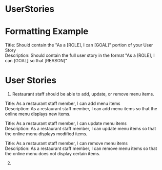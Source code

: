 #  UserStories
# Formatting Example
Title: Should contain the "As a [ROLE], I can [GOAL]" portion of your User Story  
Description: Should contain the full user story in the format "As a [ROLE], I can [GOAL] so that [REASON]"  
# User Stories  
  
1. Restaurant staff should be able to add, update, or remove menu items.  
  
Title: As a restaurant staff member, I can add menu items  
Description: As a restaurant staff member, I can add menu items so that the online menu displays new items.  
  
Title: As a restaurant staff member, I can update menu items  
Description: As a restaurant staff member, I can update menu items so that the online menu displays modified items.  
  
Title: As a restaurant staff member, I can remove menu items  
Description: As a restaurant staff member, I can remove menu items so that the online menu does not display certain items.  
  
2. 






